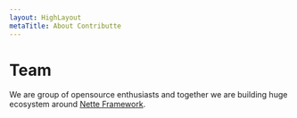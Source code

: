 ```yaml
---
layout: HighLayout
metaTitle: About Contributte
---
```


<div class="text-center">
  <h1>Team</h1>
  <p>
    We are group of opensource enthusiasts and together we are building huge ecosystem around <a href="https://nette.org">Nette Framework</a>.
  </p>
</div>

<Team/>
